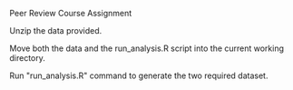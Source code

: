 Peer Review Course Assignment


Unzip the data provided.
 
Move both the data and the run_analysis.R script into the current working directory.

Run "run_analysis.R" command to generate the two required dataset.

    